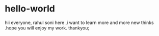# hello-world
hii everyone,
rahul soni here ,i want to learn more and more new thinks .hope you will enjoy my work.
thankyou;

